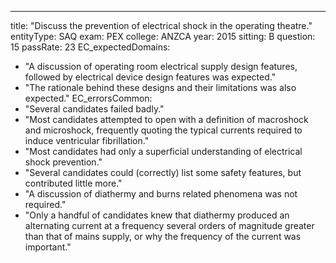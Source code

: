 ---
title: "Discuss the prevention of electrical shock in the operating theatre."
entityType: SAQ
exam: PEX
college: ANZCA
year: 2015
sitting: B
question: 15
passRate: 23
EC_expectedDomains:
- "A discussion of operating room electrical supply design features, followed by electrical device design features was expected."
- "The rationale behind these designs and their limitations was also expected."
EC_errorsCommon:
- "Several candidates failed badly."
- "Most candidates attempted to open with a definition of macroshock and microshock, frequently quoting the typical currents required to induce ventricular fibrillation."
- "Most candidates had only a superficial understanding of electrical shock prevention."
- "Several candidates could (correctly) list some safety features, but contributed little more."
- "A discussion of diathermy and burns related phenomena was not required."
- "Only a handful of candidates knew that diathermy produced an alternating current at a frequency several orders of magnitude greater than that of mains supply, or why the frequency of the current was important."